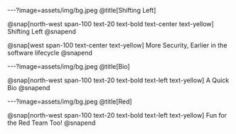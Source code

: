 ---?image=assets/img/bg.jpeg
@title[Shifting Left]

@snap[north-west span-100 text-20 text-bold text-center text-yellow]
Shifting Left
@snapend

@snap[west span-100 text-center text-yellow]
More Security, Earlier in the software lifecycle
@snapend

---?image=assets/img/bg.jpeg
@title[Bio]

@snap[north-west span-100 text-20 text-bold text-left text-yellow]
A Quick Bio
@snapend

---?image=assets/img/bg.jpeg
@title[Red]

@snap[north-west span-100 text-20 text-bold text-left text-yellow]
Fun for the Red Team Too!
@snapend
